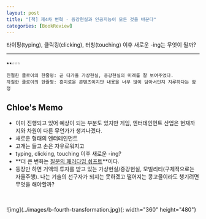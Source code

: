 ```yaml
---
layout: post
title: "[책] 제4차 변혁 - 증강현실과 인공지능이 모든 것을 바꾼다"
categories: [BookReview]
---
```

타이핑(typing), 클릭킹(clicking), 터칭(touching) 이후 새로운 -ing는 무엇이 될까?
<hr>

```
★★☆☆☆

친절한 클로이의 한줄평: 곧 다가올 가상현실, 증강현실의 미래를 잘 보여주었다.
까칠한 클로이의 한줄평: 흥미로운 콘텐츠이지만 내용을 너무 많이 담아서인지 지루하다는 함정  
```


## Chloe's Memo
- 이미 진행되고 있어 예상이 되는 부분도 있지만 게임, 엔터테인먼트 산업은 현재까지와 차원이 다른 무언가가 생겨나겠다.
- 새로운 형태의 엔터테인먼트
- 고개는 들고 손은 자유로워지고
- typing, clicking, touching 이후 새로운 -ing?
- **더 큰 변화는 <u>질문의 패러다임 쉬프트</u>**이다.
- 등장만 하면 거액의 투자를 받고 있는 가상현실/증강현실, 모빌리티(구체적으로는 자율주행). 나는 기술의 선구자가 되지는 못하겠고 떨어지는 콩고물이라도 챙기려면 무엇을 해야할까?
<br>
<br>
![img](../images/b-fourth-transformation.jpg){: width="360" height="480"}
